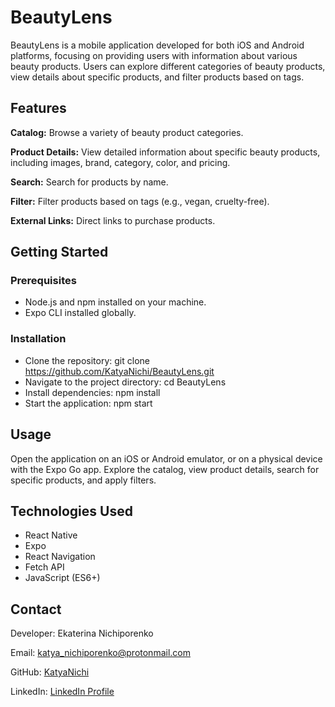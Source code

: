 # BeautyLens

BeautyLens is a mobile application developed for both iOS and Android platforms, focusing on providing users with information about various beauty products. Users can explore different categories of beauty products, view details about specific products, and filter products based on tags.

## Features
**Catalog:** Browse a variety of beauty product categories.

**Product Details:** View detailed information about specific beauty products, including images, brand, category, color, and pricing.

**Search:** Search for products by name.

**Filter:** Filter products based on tags (e.g., vegan, cruelty-free).

**External Links:** Direct links to purchase products.

## Getting Started
### Prerequisites
- Node.js and npm installed on your machine.
- Expo CLI installed globally.
### Installation
- Clone the repository: git clone https://github.com/KatyaNichi/BeautyLens.git
- Navigate to the project directory: cd BeautyLens
- Install dependencies: npm install
- Start the application: npm start
  
## Usage
Open the application on an iOS or Android emulator, or on a physical device with the Expo Go app.
Explore the catalog, view product details, search for specific products, and apply filters.

## Technologies Used
- React Native
- Expo
- React Navigation
- Fetch API
- JavaScript (ES6+)

## Contact
Developer: Ekaterina Nichiporenko

Email: katya_nichiporenko@protonmail.com

GitHub: [KatyaNichi](https://github.com/KatyaNichi/)

LinkedIn: [LinkedIn Profile](https://www.linkedin.com/in/ekaterina-nichiporenko-0b3223207/)

